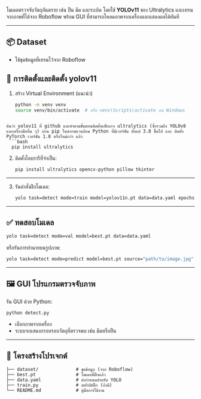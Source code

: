 โมเดลตรวจจับวัตถุอันตราย เช่น ปืน มีด และระเบิด โดยใช้ **YOLOv11** ของ Ultralytics และเทรนจากภาพที่ได้จาก Roboflow พร้อม GUI ที่สามารถโหลดภาพจากเครื่องและแสดงผลได้ทันที

---

## 📦 Dataset

- ใช้ชุดข้อมูลที่เทรนไว้จาก Roboflow 

## 🔧 การติดตั้งและติดตั้ง yolov11

1. สร้าง Virtual Environment (แนะนำ)
   ```bash
   python -m venv venv
   source venv/bin/activate  # หรือ venv\Scripts\activate บน Windows
````

ค้นว่า yolov11 ที่ github และทำตามขั้นตอนติดตั้งแพ็กเกจ ultralytics (ซึ่งรวมถึง YOLOv8 และเครื่องมืออื่น ๆ) ผ่าน pip ในสภาพแวดล้อม Python ที่มีเวอร์ชัน ตั้งแต่ 3.8 ขึ้นไป และ ติดตั้ง PyTorch เวอร์ชัน 1.8 หรือใหม่กว่า แล้ว
 ```bash
  pip install ultralytics
````



2. ติดตั้งไลบรารีที่จำเป็น:

   ```bash
   pip install ultralytics opencv-python pillow tkinter
   ```

---


3. รันคำสั่งฝึกโมเดล:

   ```bash
   yolo task=detect mode=train model=yolov11n.pt data=data.yaml epochs=30 imgsz=640
   ```

---

## ✅ ทดสอบโมเดล

```bash
yolo task=detect mode=val model=best.pt data=data.yaml
```

หรือรันการทำนายบนรูปภาพ:

```bash
yolo task=detect mode=predict model=best.pt source="path/to/image.jpg"
```

---

## 🖼️ GUI โปรแกรมตรวจจับภาพ

รัน GUI ด้วย Python:

```bash
python detect.py
```

* เลือกภาพจากเครื่อง
* ระบบจะแสดงกรอบรอบวัตถุที่ตรวจพบ เช่น มีดหรือปืน

---

## 📂 โครงสร้างโปรเจกต์

```
├── dataset/              # ชุดข้อมูล (จาก Roboflow)
├── best.pt               # โมเดลที่ฝึกแล้ว
├── data.yaml             # ค่ากำหนดสำหรับ YOLO
├── train.py              # สคริปต์ฝึก (ถ้ามี)
└── README.md             # คู่มือการใช้งาน
```

